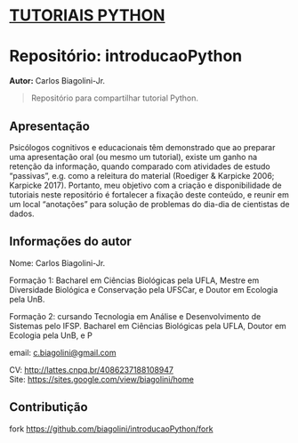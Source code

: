 # <u>TUTORIAIS PYTHON</u>

# Repositório: introducaoPython

**Autor:**  Carlos Biagolini-Jr.

> Repositório para compartilhar  tutorial Python.

## Apresentação

Psicólogos cognitivos e educacionais têm demonstrado que ao preparar uma apresentação oral (ou mesmo um tutorial), existe um ganho na retenção da informação, quando comparado com atividades de estudo “passivas”, e.g. como a releitura do material (Roediger & Karpicke 2006; Karpicke 2017). Portanto, meu objetivo com a criação e disponibilidade de tutoriais neste repositório é fortalecer a fixação deste conteúdo, e reunir em um local “anotações” para solução de problemas do dia-dia de cientistas de dados.

## Informações do autor

Nome: Carlos Biagolini-Jr.  

Formação 1: Bacharel em Ciências Biológicas pela UFLA, Mestre em Diversidade Biológica e Conservação pela UFSCar, e Doutor em Ecologia pela UnB.

Formação 2: cursando Tecnologia em Análise e Desenvolvimento de Sistemas pelo IFSP. Bacharel em Ciências Biológicas pela UFLA, Doutor em Ecologia pela UnB, e P

email: <c.biagolini@gmail.com> 

CV: <http://lattes.cnpq.br/4086237188108947>  
Site: https://sites.google.com/view/biagolini/home


## Contributição

 fork <https://github.com/biagolini/introducaoPython/fork>

